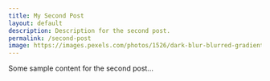 ```yaml
---
title: My Second Post
layout: default
description: Description for the second post.
permalink: /second-post
image: https://images.pexels.com/photos/1526/dark-blur-blurred-gradient.jpg?auto=compress&cs=tinysrgb&h=650&w=940
---
```


Some sample content for the second post...
